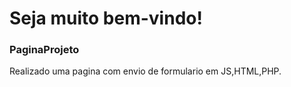 
# Seja muito bem-vindo!


### PaginaProjeto
Realizado uma pagina com envio de formulario em JS,HTML,PHP.


